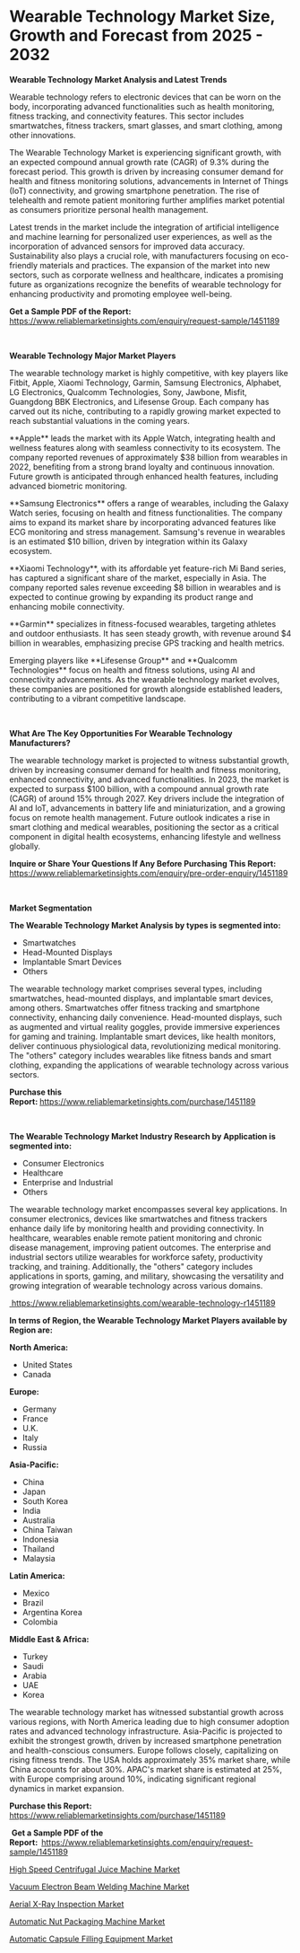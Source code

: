 <p><h1>Wearable Technology Market Size, Growth and Forecast from 2025 - 2032</h1></p><p><strong>Wearable Technology Market Analysis and Latest Trends</strong></p>
<p><p>Wearable technology refers to electronic devices that can be worn on the body, incorporating advanced functionalities such as health monitoring, fitness tracking, and connectivity features. This sector includes smartwatches, fitness trackers, smart glasses, and smart clothing, among other innovations. </p><p>The Wearable Technology Market is experiencing significant growth, with an expected compound annual growth rate (CAGR) of 9.3% during the forecast period. This growth is driven by increasing consumer demand for health and fitness monitoring solutions, advancements in Internet of Things (IoT) connectivity, and growing smartphone penetration. The rise of telehealth and remote patient monitoring further amplifies market potential as consumers prioritize personal health management.</p><p>Latest trends in the market include the integration of artificial intelligence and machine learning for personalized user experiences, as well as the incorporation of advanced sensors for improved data accuracy. Sustainability also plays a crucial role, with manufacturers focusing on eco-friendly materials and practices. The expansion of the market into new sectors, such as corporate wellness and healthcare, indicates a promising future as organizations recognize the benefits of wearable technology for enhancing productivity and promoting employee well-being.</p></p>
<p><strong>Get a Sample PDF of the Report:&nbsp;</strong> <a href="https://www.reliablemarketinsights.com/enquiry/request-sample/1451189?utm_campaign=2956&utm_medium=2&utm_source=Github&utm_content=ia&utm_term=04042025&utm_id=wearable-technology">https://www.reliablemarketinsights.com/enquiry/request-sample/1451189</a></p>
<p>&nbsp;</p>
<p><strong>Wearable Technology Major Market Players</strong></p>
<p><p>The wearable technology market is highly competitive, with key players like Fitbit, Apple, Xiaomi Technology, Garmin, Samsung Electronics, Alphabet, LG Electronics, Qualcomm Technologies, Sony, Jawbone, Misfit, Guangdong BBK Electronics, and Lifesense Group. Each company has carved out its niche, contributing to a rapidly growing market expected to reach substantial valuations in the coming years.</p><p>**Apple** leads the market with its Apple Watch, integrating health and wellness features along with seamless connectivity to its ecosystem. The company reported revenues of approximately $38 billion from wearables in 2022, benefiting from a strong brand loyalty and continuous innovation. Future growth is anticipated through enhanced health features, including advanced biometric monitoring.</p><p>**Samsung Electronics** offers a range of wearables, including the Galaxy Watch series, focusing on health and fitness functionalities. The company aims to expand its market share by incorporating advanced features like ECG monitoring and stress management. Samsung's revenue in wearables is an estimated $10 billion, driven by integration within its Galaxy ecosystem.</p><p>**Xiaomi Technology**, with its affordable yet feature-rich Mi Band series, has captured a significant share of the market, especially in Asia. The company reported sales revenue exceeding $8 billion in wearables and is expected to continue growing by expanding its product range and enhancing mobile connectivity.</p><p>**Garmin** specializes in fitness-focused wearables, targeting athletes and outdoor enthusiasts. It has seen steady growth, with revenue around $4 billion in wearables, emphasizing precise GPS tracking and health metrics.</p><p>Emerging players like **Lifesense Group** and **Qualcomm Technologies** focus on health and fitness solutions, using AI and connectivity advancements. As the wearable technology market evolves, these companies are positioned for growth alongside established leaders, contributing to a vibrant competitive landscape.</p></p>
<p>&nbsp;</p>
<p><strong>What Are The Key Opportunities For Wearable Technology Manufacturers?</strong></p>
<p><p>The wearable technology market is projected to witness substantial growth, driven by increasing consumer demand for health and fitness monitoring, enhanced connectivity, and advanced functionalities. In 2023, the market is expected to surpass $100 billion, with a compound annual growth rate (CAGR) of around 15% through 2027. Key drivers include the integration of AI and IoT, advancements in battery life and miniaturization, and a growing focus on remote health management. Future outlook indicates a rise in smart clothing and medical wearables, positioning the sector as a critical component in digital health ecosystems, enhancing lifestyle and wellness globally.</p></p>
<p><strong>Inquire or Share Your Questions If Any Before Purchasing This Report:</strong> <a href="https://www.reliablemarketinsights.com/enquiry/pre-order-enquiry/1451189?utm_campaign=2956&utm_medium=2&utm_source=Github&utm_content=ia&utm_term=04042025&utm_id=wearable-technology">https://www.reliablemarketinsights.com/enquiry/pre-order-enquiry/1451189</a></p>
<p>&nbsp;</p>
<p><strong>Market Segmentation</strong></p>
<p><strong>The Wearable Technology Market Analysis by types is segmented into:</strong></p>
<p><ul><li>Smartwatches</li><li>Head-Mounted Displays</li><li>Implantable Smart Devices</li><li>Others</li></ul></p>
<p><p>The wearable technology market comprises several types, including smartwatches, head-mounted displays, and implantable smart devices, among others. Smartwatches offer fitness tracking and smartphone connectivity, enhancing daily convenience. Head-mounted displays, such as augmented and virtual reality goggles, provide immersive experiences for gaming and training. Implantable smart devices, like health monitors, deliver continuous physiological data, revolutionizing medical monitoring. The "others" category includes wearables like fitness bands and smart clothing, expanding the applications of wearable technology across various sectors.</p></p>
<p><strong>Purchase this Report:&nbsp;</strong><a href="https://www.reliablemarketinsights.com/purchase/1451189?utm_campaign=2956&utm_medium=2&utm_source=Github&utm_content=ia&utm_term=04042025&utm_id=wearable-technology">https://www.reliablemarketinsights.com/purchase/1451189</a></p>
<p>&nbsp;</p>
<p><strong>The Wearable Technology Market Industry Research by Application is segmented into:</strong></p>
<p><ul><li>Consumer Electronics</li><li>Healthcare</li><li>Enterprise and Industrial</li><li>Others</li></ul></p>
<p><p>The wearable technology market encompasses several key applications. In consumer electronics, devices like smartwatches and fitness trackers enhance daily life by monitoring health and providing connectivity. In healthcare, wearables enable remote patient monitoring and chronic disease management, improving patient outcomes. The enterprise and industrial sectors utilize wearables for workforce safety, productivity tracking, and training. Additionally, the "others" category includes applications in sports, gaming, and military, showcasing the versatility and growing integration of wearable technology across various domains.</p></p>
<p><a href="https://www.reliablemarketinsights.com/wearable-technology-r1451189?utm_campaign=2956&utm_medium=2&utm_source=Github&utm_content=ia&utm_term=04042025&utm_id=wearable-technology">&nbsp;https://www.reliablemarketinsights.com/wearable-technology-r1451189</a></p>
<p><strong>In terms of Region, the Wearable Technology Market Players available by Region are:</strong></p>
<p>
    <p> <strong> North America: </strong>
        <ul>
            <li>United States</li>
            <li>Canada</li>
        </ul>
        </p> 
    <p> <strong> Europe: </strong>
        <ul>
            <li>Germany</li>
            <li>France</li>
            <li>U.K.</li>
            <li>Italy</li>
            <li>Russia</li>
        </ul>
        </p> 
    <p> <strong> Asia-Pacific: </strong>
        <ul>
            <li>China</li>
            <li>Japan</li>
            <li>South Korea</li>
            <li>India</li>
            <li>Australia</li>
            <li>China Taiwan</li>
            <li>Indonesia</li>
            <li>Thailand</li>
            <li>Malaysia</li>
        </ul>
        </p> 
    <p> <strong> Latin America: </strong>
        <ul>
            <li>Mexico</li>
            <li>Brazil</li>
            <li>Argentina Korea</li>
            <li>Colombia</li>
        </ul>
        </p> 
    <p> <strong> Middle East & Africa: </strong>
        <ul>
            <li>Turkey</li>
            <li>Saudi</li>
            <li>Arabia</li>
            <li>UAE</li>
            <li>Korea</li>
        </ul>
    </p>
    </p>
<p><p>The wearable technology market has witnessed substantial growth across various regions, with North America leading due to high consumer adoption rates and advanced technology infrastructure. Asia-Pacific is projected to exhibit the strongest growth, driven by increased smartphone penetration and health-conscious consumers. Europe follows closely, capitalizing on rising fitness trends. The USA holds approximately 35% market share, while China accounts for about 30%. APAC's market share is estimated at 25%, with Europe comprising around 10%, indicating significant regional dynamics in market expansion.</p></p>
<p><strong>Purchase this Report: </strong><a href="https://www.reliablemarketinsights.com/purchase/1451189?utm_campaign=2956&utm_medium=2&utm_source=Github&utm_content=ia&utm_term=04042025&utm_id=wearable-technology">https://www.reliablemarketinsights.com/purchase/1451189</a></p>
<p>&nbsp;<strong>Get a Sample PDF of the Report:&nbsp;&nbsp;</strong><a href="https://www.reliablemarketinsights.com/enquiry/request-sample/1451189?utm_campaign=2956&utm_medium=2&utm_source=Github&utm_content=ia&utm_term=04042025&utm_id=wearable-technology">https://www.reliablemarketinsights.com/enquiry/request-sample/1451189</a></p>
<p><strong></strong></p>
<p><p><a href="https://www.linkedin.com/pulse/in-depth-high-speed-centrifugal-juice-machine-market-analysis-examining-xlcfc?utm_campaign=2956&utm_medium=2&utm_source=Github&utm_content=ia&utm_term=04042025&utm_id=wearable-technology">High Speed Centrifugal Juice Machine Market</a></p><p><a href="https://www.linkedin.com/pulse/revenue-demand-forecast-vacuum-electron-beam-welding-g3ybc?utm_campaign=2956&utm_medium=2&utm_source=Github&utm_content=ia&utm_term=04042025&utm_id=wearable-technology">Vacuum Electron Beam Welding Machine Market</a></p><p><a href="https://www.linkedin.com/pulse/aerial-x-ray-inspection-market-expansion-forecast-127-xgdpc?utm_campaign=2956&utm_medium=2&utm_source=Github&utm_content=ia&utm_term=04042025&utm_id=wearable-technology">Aerial X-Ray Inspection Market</a></p><p><a href="https://www.linkedin.com/pulse/automatic-nut-packaging-machine-market-analysis-f0vpc?utm_campaign=2956&utm_medium=2&utm_source=Github&utm_content=ia&utm_term=04042025&utm_id=wearable-technology">Automatic Nut Packaging Machine Market</a></p><p><a href="https://www.linkedin.com/pulse/comprehensive-automatic-capsule-filling-equipment-market-report-sqotc?utm_campaign=2956&utm_medium=2&utm_source=Github&utm_content=ia&utm_term=04042025&utm_id=wearable-technology">Automatic Capsule Filling Equipment Market</a></p></p>